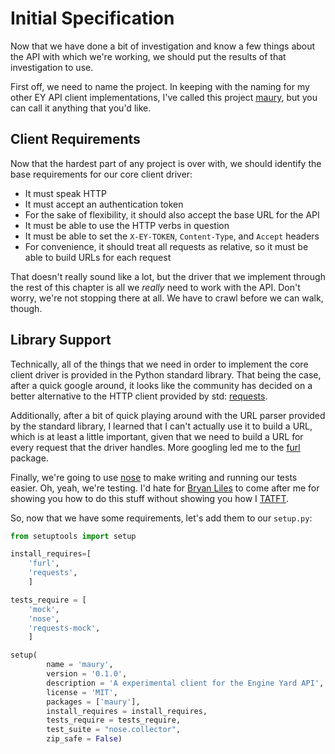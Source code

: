 # Initial Specification #

Now that we have done a bit of investigation and know a few things about the API with which we're working, we should put the results of that investigation to use.

First off, we need to name the project. In keeping with the naming for my other EY API client implementations, I've called this project [maury](https://en.wikipedia.org/wiki/Maurice_W._Graham), but you can call it anything that you'd like.

## Client Requirements ##

Now that the hardest part of any project is over with, we should identify the base requirements for our core client driver:

* It must speak HTTP
* It must accept an authentication token
* For the sake of flexibility, it should also accept the base URL for the API
* It must be able to use the HTTP verbs in question
* It must be able to set the `X-EY-TOKEN`, `Content-Type`, and `Accept` headers
* For convenience, it should treat all requests as relative, so it must be able to build URLs for each request

That doesn't really sound like a lot, but the driver that we implement through the rest of this chapter is all we *really* need to work with the API. Don't worry, we're not stopping there at all. We have to crawl before we can walk, though.

## Library Support ##

Technically, all of the things that we need in order to implement the core client driver is provided in the Python standard library. That being the case, after a quick google around, it looks like the community has decided on a better alternative to the HTTP client provided by std: [requests](http://docs.python-requests.org/en/master/).

Additionally, after a bit of quick playing around with the URL parser provided by the standard library, I learned that I can't actually use it to build a URL, which is at least a little important, given that we need to build a URL for every request that the driver handles. More googling led me to the [furl](https://github.com/gruns/furl) package.

Finally, we're going to use [nose](http://nose.readthedocs.io/en/latest/) to make writing and running our tests easier. Oh, yeah, we're testing. I'd hate for [Bryan Liles](https://twitter.com/bryanl) to come after me for showing you how to do this stuff without showing you how I [TATFT](https://www.youtube.com/watch?v=iwUR0kOVNs8).

So, now that we have some requirements, let's add them to our `setup.py`:

```python
from setuptools import setup

install_requires=[
    'furl',
    'requests',
    ]

tests_require = [
    'mock',
    'nose',
    'requests-mock',
    ]

setup(
        name = 'maury',
        version = '0.1.0',
        description = 'A experimental client for the Engine Yard API',
        license = 'MIT',
        packages = ['maury'],
        install_requires = install_requires,
        tests_require = tests_require,
        test_suite = "nose.collector",
        zip_safe = False)

```
